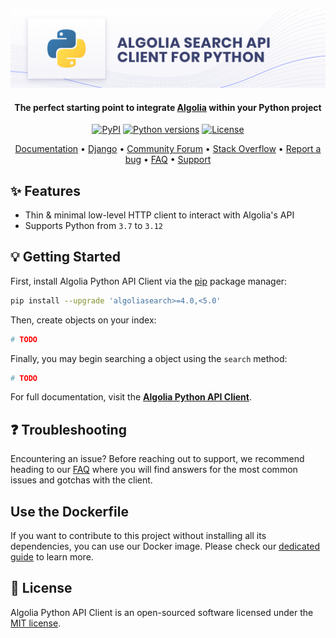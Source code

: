<p align="center">
  <a href="https://www.algolia.com">
    <img alt="Algolia for Python" src="https://raw.githubusercontent.com/algolia/algoliasearch-client-common/master/banners/python.png" >
  </a>

  <h4 align="center">The perfect starting point to integrate <a href="https://algolia.com" target="_blank">Algolia</a> within your Python project</h4>

  <p align="center">
    <a href="https://pypi.org/project/algoliasearch"><img src="https://img.shields.io/pypi/v/algoliasearch.svg" alt="PyPI"></img></a>
    <a href="https://pypi.org/project/algoliasearch"><img src="https://img.shields.io/pypi/pyversions/ansicolortags.svg" alt="Python versions"></img></a>
    <a href="https://pypi.org/project/algoliasearch"><img src="https://img.shields.io/pypi/l/ansicolortags.svg" alt="License"></a>
  </p>
</p>

<p align="center">
  <a href="https://www.algolia.com/doc/api-client/getting-started/install/python/" target="_blank">Documentation</a>  •
  <a href="https://github.com/algolia/algoliasearch-django" target="_blank">Django</a>  •
  <a href="https://discourse.algolia.com" target="_blank">Community Forum</a>  •
  <a href="http://stackoverflow.com/questions/tagged/algolia" target="_blank">Stack Overflow</a>  •
  <a href="https://github.com/algolia/algoliasearch-client-python/issues" target="_blank">Report a bug</a>  •
  <a href="https://www.algolia.com/doc/api-client/troubleshooting/faq/python/" target="_blank">FAQ</a>  •
  <a href="https://www.algolia.com/support" target="_blank">Support</a>
</p>

## ✨ Features

- Thin & minimal low-level HTTP client to interact with Algolia's API
- Supports Python from `3.7` to `3.12`

## 💡 Getting Started

First, install Algolia Python API Client via the [pip](https://pip.pypa.io/en/stable/installing) package manager:

```bash
pip install --upgrade 'algoliasearch>=4.0,<5.0'
```

Then, create objects on your index:

```py
# TODO
```

Finally, you may begin searching a object using the `search` method:

```py
# TODO
```

For full documentation, visit the **[Algolia Python API Client](https://www.algolia.com/doc/api-client/getting-started/install/python/)**.

## ❓ Troubleshooting

Encountering an issue? Before reaching out to support, we recommend heading to our [FAQ](https://www.algolia.com/doc/api-client/troubleshooting/faq/python/) where you will find answers for the most common issues and gotchas with the client.

## Use the Dockerfile

If you want to contribute to this project without installing all its dependencies, you can use our Docker image. Please check our [dedicated guide](DOCKER_README.MD) to learn more.

## 📄 License

Algolia Python API Client is an open-sourced software licensed under the [MIT license](LICENSE).